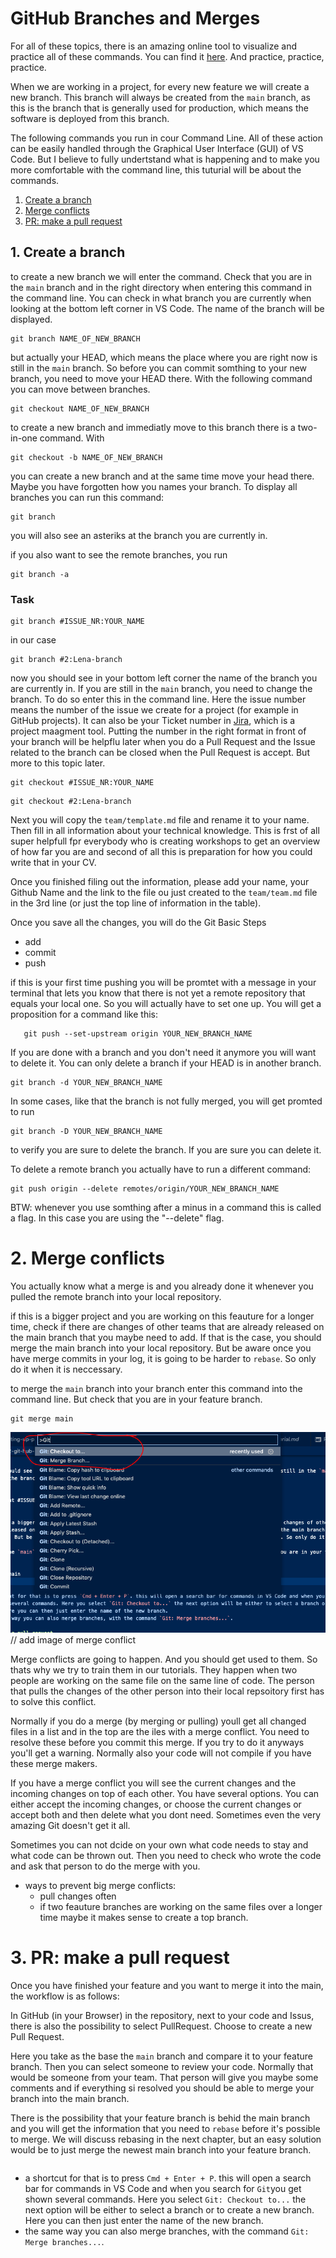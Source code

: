 # GitHub Branches and Merges

For all of these topics, there is an amazing online tool to visualize and practice all of these commands.
You can find it [here](https://learngitbranching.js.org/). And practice, practice, practice.

When we are working in a project, for every new feature we will create a new branch. This branch will always be created from the `main` branch, as this is the branch that is generally used for production, which means the software is deployed from this branch.

The following commands you run in cour Command Line. All of these action can be easily handled through the Graphical User Interface (GUI) of VS Code. But I believe to fully undertstand what is happening and to make you more comfortable with the command line, this tuturial will be about the commands.

1. [Create a branch](#1-create-a-branch)
2. [Merge conflicts](#2-merge-conflicts)
3. [PR: make a pull request](#3-pr-make-a-pull-request)

## 1. Create a branch

to create a new branch we will enter the command. Check that you are in the `main` branch and in the right directory when entering this command in the command line. You can check in what branch you are currently when looking at the bottom left corner in VS Code. The name of the branch will be displayed.

```
git branch NAME_OF_NEW_BRANCH
```

but actually your HEAD, which means the place where you are right now is still in the `main` branch. So before you can commit somthing to your new branch, you need to move your HEAD there. With the following command you can move between branches.

```
git checkout NAME_OF_NEW_BRANCH
```

to create a new branch and immediatly move to this branch there is a two-in-one command. With

```
git checkout -b NAME_OF_NEW_BRANCH
```

you can create a new branch and at the same time move your head there.
Maybe you have forgotten how you names your branch. To display all branches you can run this command:

```
git branch
```

you will also see an asteriks at the branch you are currently in.

if you also want to see the remote branches, you run

```
git branch -a
```

### Task

```
git branch #ISSUE_NR:YOUR_NAME
```

in our case

```
git branch #2:Lena-branch
```

now you should see in your bottom left corner the name of the branch you are currently in. If you are still in the `main` branch, you need to change the branch. To do so enter this in the command line.
Here the issue number means the number of the issue we create for a project (for example in GitHub projects). It can also be your Ticket number in [Jira](https://jira.atlassian.com/), which is a project maagment tool. Putting the number in the right format in front of your branch will be helpflu later when you do a Pull Request and the Issue related to the branch can be closed when the Pull Request is accept. But more to this topic later.

```
git checkout #ISSUE_NR:YOUR_NAME
```

```
git checkout #2:Lena-branch
```

Next you will copy the `team/template.md` file and rename it to your name. Then fill in all information about your technical knowledge. This is frst of all super helpfull fpr everybody who is creating workshops to get an overview of how far you are and second of all this is preparation for how you could write that in your CV.

Once you finished filing out the information, please add your name, your Github Name and the link to the file ou just created to the `team/team.md` file in the 3rd line (or just the top line of information in the table).

Once you save all the changes, you will do the Git Basic Steps

- add
- commit
- push

if this is your first time pushing you will be promtet with a message in your terminal that lets you know that there is not yet a remote repository that equals your local one. So you will actually have to set one up. You will get a proposition for a command like this:

```
   git push --set-upstream origin YOUR_NEW_BRANCH_NAME
```

If you are done with a branch and you don't need it anymore you will want to delete it. You can only delete a branch if your HEAD is in another branch.

```
git branch -d YOUR_NEW_BRANCH_NAME
```

In some cases, like that the branch is not fully merged, you will get promted to run

```
git branch -D YOUR_NEW_BRANCH_NAME
```

to verify you are sure to delete the branch. If you are sure you can delete it.

To delete a remote branch you actually have to run a different command:

```
git push origin --delete remotes/origin/YOUR_NEW_BRANCH_NAME
```

BTW: whenever you use somthing after a minus in a command this is called a flag.
In this case you are using the "--delete" flag.

# 2. Merge conflicts

You actually know what a merge is and you already done it whenever you pulled the remote branch into your local repository.

if this is a bigger project and you are working on this feauture for a longer time, check if there are changes of other teams that are already released on the main branch that you maybe need to add. If that is the case, you should merge the main branch into your local repository. But be aware once you have merge commits in your log, it is going to be harder to `rebase`. So only do it when it is neccessary.

to merge the `main` branch into your branch enter this command into the command line. But check that you are in your feature branch.

```
git merge main
```

![image of mergeconflict](./assets/Bildschirmfoto%202021-08-03%20um%2022.27.09.png) // add image of merge conflict

Merge conflicts are going to happen. And you should get used to them. So thats why we try to train them in our tutorials. They happen when two people are working on the same file on the same line of code. The person that pulls the changes of the other person into their local repsoitory first has to solve this conflict.

Normally if you do a merge (by merging or pulling) youll get all changed files in a list and in the top are the iles with a merge conflict. You need to resolve these before you commit this merge. If you try to do it anyways you'll get a warning.
Normally also your code will not compile if you have these merge makers.

If you have a merge conflict you will see the current changes and the incoming changes on top of each other. You have several options. You can either accept the incoming changes, or choose the current changes or accept both and then delete what you dont need. Sometimes even the very amazing Git doesn't get it all.

Sometimes you can not dcide on your own what code needs to stay and what code can be thrown out. Then you need to check who wrote the code and ask that person to do the merge with you.

- ways to prevent big merge conflicts:
  - pull changes often
  - if two feauture branches are working on the same files over a longer time maybe it makes sense to create a top branch.

# 3. PR: make a pull request

Once you have finished your feature and you want to merge it into the main, the workflow is as follows:

In GitHub (in your Browser) in the repository, next to your code and Issus, there is also the possibility to select PullRequest. Choose to create a new Pull Request.

Here you take as the base the `main` branch and compare it to your feature branch.
Then you can select someone to review your code. Normally that would be someone from your team. That person will give you maybe some comments and if everything si resolved you should be able to merge your branch into the main branch.

There is the possibility that your feature branch is behid the main branch and you will get the information that you need to `rebase` before it's possible to merge.
We will discuss rebasing in the next chapter, but an easy solution would be to just merge the newest main branch into your feature branch.

```

```

- a shortcut for that is to press `Cmd + Enter + P`. this will open a search bar for commands in VS Code and when you search for `Git`you get shown several commands. Here you select `Git: Checkout to...` the next option will be either to select a branch or to create a new branch. Here you can then just enter the name of the new branch.
- the same way you can also merge branches, with the command `Git: Merge branches...`.
